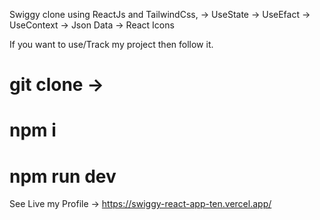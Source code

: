 Swiggy clone using ReactJs and TailwindCss,
-> UseState
-> UseEfact
-> UseContext
-> Json Data
-> React Icons



If you want to use/Track my project then follow it.

# git clone -> 
# npm i 
# npm run dev


See Live my Profile -> https://swiggy-react-app-ten.vercel.app/
